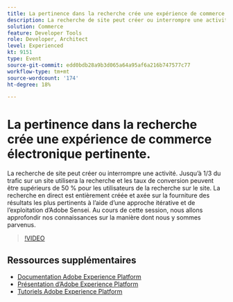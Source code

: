 ```yaml
---
title: La pertinence dans la recherche crée une expérience de commerce électronique pertinente.
description: La recherche de site peut créer ou interrompre une activité. Jusqu’à 1/3 du trafic sur un site utilisera la recherche et les taux de conversion peuvent être supérieurs de 50 % pour les utilisateurs de la recherche sur le site. La recherche en direct est entièrement créée et axée sur la fourniture des résultats les plus pertinents à l’aide d’une approche itérative et de l’exploitation d’Adobe Sensei. Au cours de cette session, nous allons approfondir nos connaissances sur la manière dont nous y sommes parvenus.
solution: Commerce
feature: Developer Tools
role: Developer, Architect
level: Experienced
kt: 9151
type: Event
source-git-commit: edd0bdb28a9b3d065a64a95af6a216b747577c77
workflow-type: tm+mt
source-wordcount: '174'
ht-degree: 18%

---
```


# La pertinence dans la recherche crée une expérience de commerce électronique pertinente.

La recherche de site peut créer ou interrompre une activité. Jusqu’à 1/3 du trafic sur un site utilisera la recherche et les taux de conversion peuvent être supérieurs de 50 % pour les utilisateurs de la recherche sur le site. La recherche en direct est entièrement créée et axée sur la fourniture des résultats les plus pertinents à l’aide d’une approche itérative et de l’exploitation d’Adobe Sensei. Au cours de cette session, nous allons approfondir nos connaissances sur la manière dont nous y sommes parvenus.

>[!VIDEO](https://video.tv.adobe.com/v/337579/?quality=12&learn=on&hidetitle=true)

## Ressources supplémentaires

- [Documentation Adobe Experience Platform](https://experienceleague.adobe.com/docs/experience-platform.html?lang=fr)
- [Présentation d’Adobe Experience Platform](https://experienceleague.adobe.com/docs/experience-platform/landing/home.html?lang=fr)
- [Tutoriels Adobe Experience Platform](https://experienceleague.adobe.com/docs/platform-learn/tutorials/overview.html?lang=fr)

